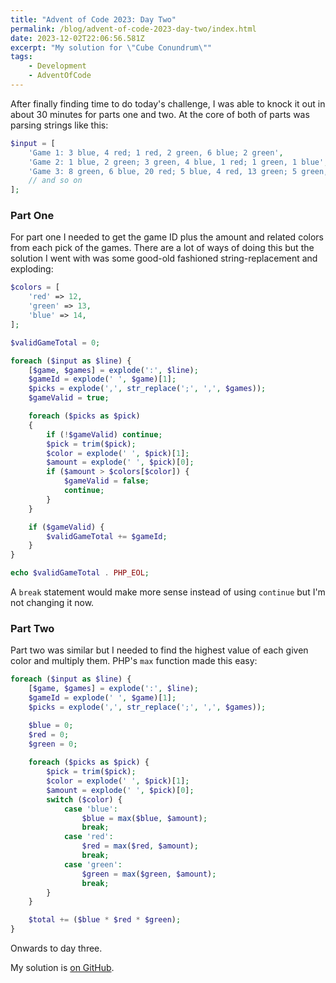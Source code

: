 ```yaml
---
title: "Advent of Code 2023: Day Two"
permalink: /blog/advent-of-code-2023-day-two/index.html
date: 2023-12-02T22:06:56.581Z
excerpt: "My solution for \"Cube Conundrum\""
tags:
    - Development
    - AdventOfCode
---
```


After finally finding time to do today's challenge, I was able to knock it out in about 30 minutes for parts one and two. At the core of both of parts was parsing strings like this:

```php
$input = [
    'Game 1: 3 blue, 4 red; 1 red, 2 green, 6 blue; 2 green',
    'Game 2: 1 blue, 2 green; 3 green, 4 blue, 1 red; 1 green, 1 blue',
    'Game 3: 8 green, 6 blue, 20 red; 5 blue, 4 red, 13 green; 5 green, 1 red',
    // and so on
];
```

### Part One

For part one I needed to get the game ID plus the amount and related colors from each pick of the games. There are a lot of ways of doing this but the solution I went with was some good-old fashioned string-replacement and exploding:

```php
$colors = [
    'red' => 12,
    'green' => 13,
    'blue' => 14,
];

$validGameTotal = 0;

foreach ($input as $line) {
    [$game, $games] = explode(':', $line);
    $gameId = explode(' ', $game)[1];
    $picks = explode(',', str_replace(';', ',', $games));
    $gameValid = true;

    foreach ($picks as $pick)
    {
        if (!$gameValid) continue;
        $pick = trim($pick);
        $color = explode(' ', $pick)[1];
        $amount = explode(' ', $pick)[0];
        if ($amount > $colors[$color]) {
            $gameValid = false;
            continue;
        }
    }

    if ($gameValid) {
        $validGameTotal += $gameId;
    }
}

echo $validGameTotal . PHP_EOL;
```

A `break` statement would make more sense instead of using `continue` but I'm not changing it now.

### Part Two

Part two was similar but I needed to find the highest value of each given color and multiply them. PHP's `max` function made this easy:

```php
foreach ($input as $line) {
    [$game, $games] = explode(':', $line);
    $gameId = explode(' ', $game)[1];
    $picks = explode(',', str_replace(';', ',', $games));

    $blue = 0;
    $red = 0;
    $green = 0;
    
    foreach ($picks as $pick) {
        $pick = trim($pick);
        $color = explode(' ', $pick)[1];
        $amount = explode(' ', $pick)[0];
        switch ($color) {
            case 'blue':
                $blue = max($blue, $amount);
                break;
            case 'red':
                $red = max($red, $amount);
                break;
            case 'green':
                $green = max($green, $amount);
                break;
        }
    }

    $total += ($blue * $red * $green);
}
```

Onwards to day three.

My solution is [on GitHub](https://github.com/rknightuk/adventofcode/tree/main/2023/02).
